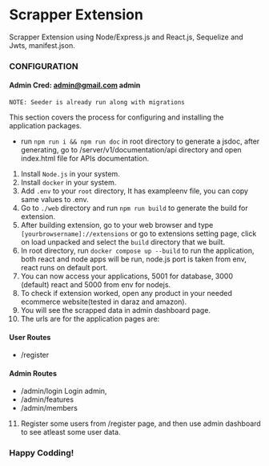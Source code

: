<!-- Use cmd+shift+v in macOS to open as a preview -->
# Scrapper Extension 
Scrapper Extension using Node/Express.js and React.js, Sequelize and Jwts, manifest.json.

### CONFIGURATION

#### Admin Cred: admin@gmail.com admin

`NOTE: Seeder is already run along with migrations`

This section covers the process for configuring and installing the application packages.

- run `npm run i && npm run doc` in root directory to generate a jsdoc, after generating, go to /server/v1/documentation/api directory and open index.html file for APIs documentation.

1. Install `Node.js` in your system.
2. Install `docker` in your system.
3. Add `.env` to your `root` directory, It has exampleenv file, you can copy same values to .env.
4. Go to `./web` directory and run `npm run build` to generate the build for extension.
5. After building extension, go to your web browser and type `[yourbrowsername]://extensions` or go to extensions setting page, click on load unpacked and select the `build` directory that we built.
6. In root directory, run `docker compose up --build` to run the application, both react and node apps will be run, node.js port is taken from env, react runs on default port.
7. You can now access your applications, 5001 for database, 3000 (default) react and 5000 from env for nodejs.
8. To check if extension worked, open any product in your needed ecommerce website(tested in daraz and amazon).
9. You will see the scrapped data in admin dashboard page.
10. The urls are for the application pages are:
#### User Routes
- /register
#### Admin Routes
- /admin/login Login admin,
- /admin/features
- /admin/members

11. Register some users from /register page, and then use admin dashboard to see atleast some user data.

### Happy Codding!

